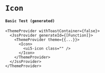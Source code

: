 # `Icon`

#### `Basic Test (generated)`

```
<ThemeProvider withToastContainer={false}>
  <JssProvider generateId={[Function]}>
    <ThemeProvider theme={{...}}>
      <Icon>
        <ui5-icon class="" />
      </Icon>
    </ThemeProvider>
  </JssProvider>
</ThemeProvider>
```


